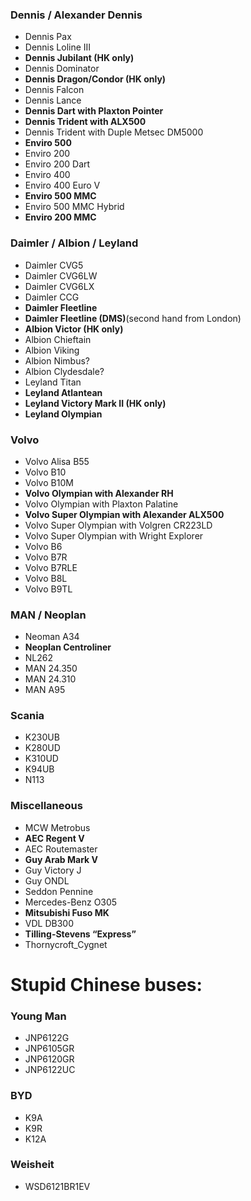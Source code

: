 ### Dennis / Alexander Dennis

- Dennis Pax
- Dennis Loline III
- **Dennis Jubilant (HK only)**
- Dennis Dominator
- **Dennis Dragon/Condor (HK only)**
- Dennis Falcon
- Dennis Lance
- **Dennis Dart with Plaxton Pointer**
- **Dennis Trident with ALX500**
- Dennis Trident with Duple Metsec DM5000
- **Enviro 500**
- Enviro 200
- Enviro 200 Dart
- Enviro 400
- Enviro 400 Euro V
- **Enviro 500 MMC**
- Enviro 500 MMC Hybrid
- **Enviro 200 MMC**

### Daimler / Albion / Leyland
- Daimler CVG5
- Daimler CVG6LW
- Daimler CVG6LX
- Daimler CCG
- **Daimler Fleetline**
- **Daimler Fleetline (DMS)**(second hand from London)
- **Albion Victor (HK only)**
- Albion Chieftain
- Albion Viking
- Albion Nimbus?
- Albion Clydesdale?
- Leyland Titan
- **Leyland Atlantean**
- **Leyland Victory Mark II (HK only)**
- **Leyland Olympian**

### Volvo
- Volvo Alisa B55
- Volvo B10
- Volvo B10M
- **Volvo Olympian with Alexander RH**
- Volvo Olympian with Plaxton Palatine
- **Volvo Super Olympian with Alexander ALX500**
- Volvo Super Olympian with Volgren CR223LD
- Volvo Super Olympian with Wright Explorer
- Volvo B6
- Volvo B7R
- Volvo B7RLE
- Volvo B8L
- Volvo B9TL

### MAN / Neoplan
- Neoman A34
- **Neoplan Centroliner**
- NL262
- MAN 24.350
- MAN 24.310
- MAN A95

### Scania
- K230UB
- K280UD
- K310UD
- K94UB
- N113
 
### Miscellaneous
- MCW Metrobus
- **AEC Regent V**
- AEC Routemaster
- **Guy Arab Mark V**
- Guy Victory J
- Guy ONDL
- Seddon Pennine
- Mercedes-Benz O305
- **Mitsubishi Fuso MK**
- VDL DB300
- **Tilling-Stevens “Express”**
- Thornycroft_Cygnet

# Stupid Chinese buses:

### Young Man
- JNP6122G
- JNP6105GR
- JNP6120GR
- JNP6122UC

### BYD
- K9A
- K9R
- K12A

### Weisheit
- WSD6121BR1EV
